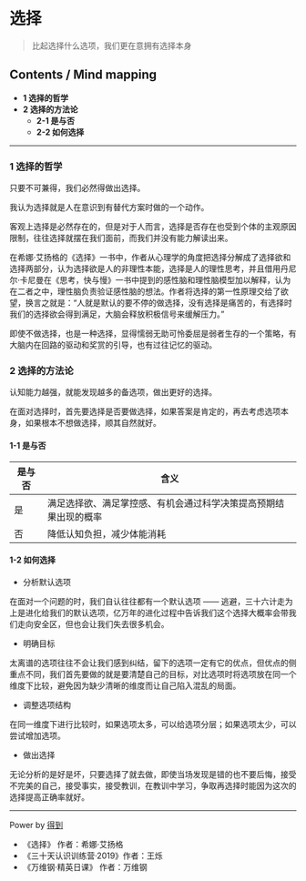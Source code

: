 # 选择
> 比起选择什么选项，我们更在意拥有选择本身

## Contents / Mind mapping
- **1 选择的哲学**
- **2 选择的方法论**
  - **2-1 是与否**
  - **2-2 如何选择**

---

### 1 选择的哲学

只要不可兼得，我们必然得做出选择。

我认为选择就是人在意识到有替代方案时做的一个动作。

客观上选择是必然存在的，但是对于人而言，选择是否存在也受到个体的主观原因限制，往往选择就摆在我们面前，而我们并没有能力解读出来。

在希娜·艾扬格的《选择》一书中，作者从心理学的角度把选择分解成了选择欲和选择两部分，认为选择欲是人的非理性本能，选择是人的理性思考，并且借用丹尼尔·卡尼曼在《思考，快与慢》一书中提到的感性脑和理性脑模型加以解释，认为在二者之中，理性脑负责验证感性脑的想法。作者将选择的第一性原理交给了欲望，换言之就是：“人就是默认的要不停的做选择，没有选择是痛苦的，有选择时我们的选择欲会得到满足，大脑会释放积极信号来缓解压力。”

即使不做选择，也是一种选择，显得懦弱无助可怜委屈是弱者生存的一个策略，有大脑内在回路的驱动和奖赏的引导，也有过往记忆的驱动。



### 2 选择的方法论

认知能力越强，就能发现越多的备选项，做出更好的选择。

在面对选择时，首先要选择是否要做选择，如果答案是肯定的，再去考虑选项本身，如果根本不想做选择，顺其自然就好。

#### 1-1 是与否

|是与否|含义|
|  --  | -- |
|是|满足选择欲、满足掌控感、有机会通过科学决策提高预期结果出现的概率|
|否|降低认知负担，减少体能消耗|

#### 1-2 如何选择

- 分析默认选项

在面对一个问题的时，我们自认往往都有一个默认选项 —— 逃避，三十六计走为上是进化给我们的默认选项，亿万年的进化过程中告诉我们这个选择大概率会带我们走向安全区，但也会让我们失去很多机会。

- 明确目标

太离谱的选项往往不会让我们感到纠结，留下的选项一定有它的优点，但优点的侧重点不同，我们首先要做的就是要清楚自己的目标，对比选项时将选项放在同一个维度下比较，避免因为缺少清晰的维度而让自己陷入混乱的局面。

- 调整选项结构

在同一维度下进行比较时，如果选项太多，可以给选项分层；如果选项太少，可以尝试增加选项。

- 做出选择

无论分析的是好是坏，只要选择了就去做，即使当场发现是错的也不要后悔，接受不完美的自己，接受事实，接受教训，在教训中学习，争取再选择时能因为这次的选择提高正确率就好。



---
Power by [得到](https://www.igetget.com)
- 《选择》 作者：希娜·艾扬格
- 《三十天认识训练营·2019》作者：王烁
- 《万维钢·精英日课》 作者：万维钢
